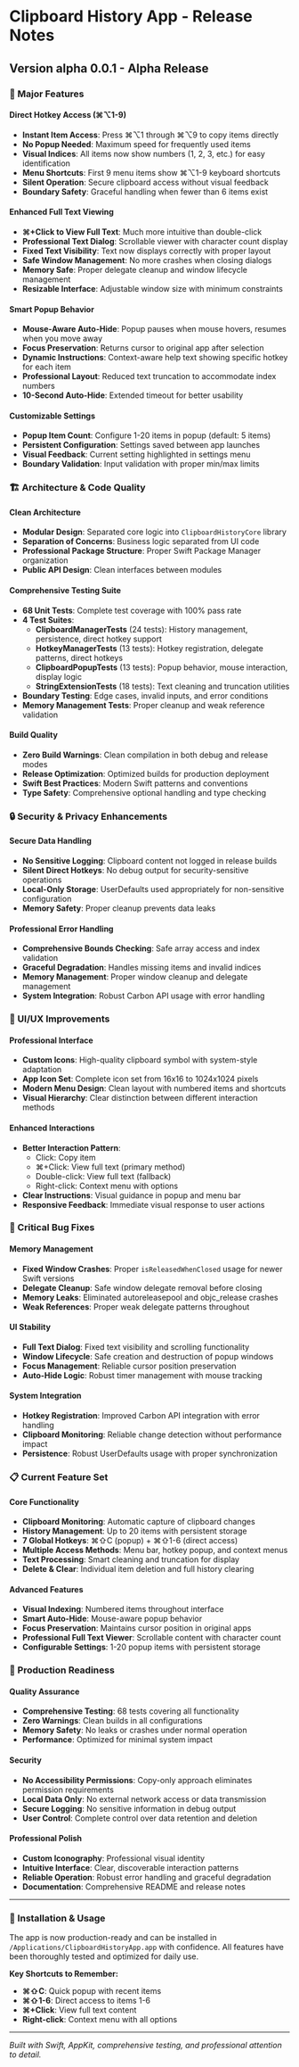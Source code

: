 # Clipboard History App - Release Notes

## Version alpha 0.0.1 - Alpha Release

### 🎯 Major Features

#### Direct Hotkey Access (⌘⌥1-9)
- **Instant Item Access**: Press ⌘⌥1 through ⌘⌥9 to copy items directly
- **No Popup Needed**: Maximum speed for frequently used items
- **Visual Indices**: All items now show numbers (1, 2, 3, etc.) for easy identification
- **Menu Shortcuts**: First 9 menu items show ⌘⌥1-9 keyboard shortcuts
- **Silent Operation**: Secure clipboard access without visual feedback
- **Boundary Safety**: Graceful handling when fewer than 6 items exist

#### Enhanced Full Text Viewing
- **⌘+Click to View Full Text**: Much more intuitive than double-click
- **Professional Text Dialog**: Scrollable viewer with character count display
- **Fixed Text Visibility**: Text now displays correctly with proper layout
- **Safe Window Management**: No more crashes when closing dialogs
- **Memory Safe**: Proper delegate cleanup and window lifecycle management
- **Resizable Interface**: Adjustable window size with minimum constraints

#### Smart Popup Behavior
- **Mouse-Aware Auto-Hide**: Popup pauses when mouse hovers, resumes when you move away
- **Focus Preservation**: Returns cursor to original app after selection
- **Dynamic Instructions**: Context-aware help text showing specific hotkey for each item
- **Professional Layout**: Reduced text truncation to accommodate index numbers
- **10-Second Auto-Hide**: Extended timeout for better usability

#### Customizable Settings
- **Popup Item Count**: Configure 1-20 items in popup (default: 5 items)
- **Persistent Configuration**: Settings saved between app launches
- **Visual Feedback**: Current setting highlighted in settings menu
- **Boundary Validation**: Input validation with proper min/max limits

### 🏗️ Architecture & Code Quality

#### Clean Architecture
- **Modular Design**: Separated core logic into `ClipboardHistoryCore` library
- **Separation of Concerns**: Business logic separated from UI code
- **Professional Package Structure**: Proper Swift Package Manager organization
- **Public API Design**: Clean interfaces between modules

#### Comprehensive Testing Suite
- **68 Unit Tests**: Complete test coverage with 100% pass rate
- **4 Test Suites**:
  - **ClipboardManagerTests** (24 tests): History management, persistence, direct hotkey support
  - **HotkeyManagerTests** (13 tests): Hotkey registration, delegate patterns, direct hotkeys
  - **ClipboardPopupTests** (13 tests): Popup behavior, mouse interaction, display logic
  - **StringExtensionTests** (18 tests): Text cleaning and truncation utilities
- **Boundary Testing**: Edge cases, invalid inputs, and error conditions
- **Memory Management Tests**: Proper cleanup and weak reference validation

#### Build Quality
- **Zero Build Warnings**: Clean compilation in both debug and release modes
- **Release Optimization**: Optimized builds for production deployment
- **Swift Best Practices**: Modern Swift patterns and conventions
- **Type Safety**: Comprehensive optional handling and type checking

### 🔒 Security & Privacy Enhancements

#### Secure Data Handling
- **No Sensitive Logging**: Clipboard content not logged in release builds
- **Silent Direct Hotkeys**: No debug output for security-sensitive operations
- **Local-Only Storage**: UserDefaults used appropriately for non-sensitive configuration
- **Memory Safety**: Proper cleanup prevents data leaks

#### Professional Error Handling
- **Comprehensive Bounds Checking**: Safe array access and index validation
- **Graceful Degradation**: Handles missing items and invalid indices
- **Memory Management**: Proper window cleanup and delegate management
- **System Integration**: Robust Carbon API usage with error handling

### 🎨 UI/UX Improvements

#### Professional Interface
- **Custom Icons**: High-quality clipboard symbol with system-style adaptation
- **App Icon Set**: Complete icon set from 16x16 to 1024x1024 pixels
- **Modern Menu Design**: Clean layout with numbered items and shortcuts
- **Visual Hierarchy**: Clear distinction between different interaction methods

#### Enhanced Interactions
- **Better Interaction Pattern**: 
  - Click: Copy item
  - ⌘+Click: View full text (primary method)
  - Double-click: View full text (fallback)
  - Right-click: Context menu with options
- **Clear Instructions**: Visual guidance in popup and menu bar
- **Responsive Feedback**: Immediate visual response to user actions

### 🐛 Critical Bug Fixes

#### Memory Management
- **Fixed Window Crashes**: Proper `isReleasedWhenClosed` usage for newer Swift versions
- **Delegate Cleanup**: Safe window delegate removal before closing
- **Memory Leaks**: Eliminated autoreleasepool and objc_release crashes
- **Weak References**: Proper weak delegate patterns throughout

#### UI Stability
- **Full Text Dialog**: Fixed text visibility and scrolling functionality
- **Window Lifecycle**: Safe creation and destruction of popup windows
- **Focus Management**: Reliable cursor position preservation
- **Auto-Hide Logic**: Robust timer management with mouse tracking

#### System Integration
- **Hotkey Registration**: Improved Carbon API integration with error handling
- **Clipboard Monitoring**: Reliable change detection without performance impact
- **Persistence**: Robust UserDefaults usage with proper synchronization

### 📋 Current Feature Set

#### Core Functionality
- **Clipboard Monitoring**: Automatic capture of clipboard changes
- **History Management**: Up to 20 items with persistent storage
- **7 Global Hotkeys**: ⌘⇧C (popup) + ⌘⇧1-6 (direct access)
- **Multiple Access Methods**: Menu bar, hotkey popup, and context menus
- **Text Processing**: Smart cleaning and truncation for display
- **Delete & Clear**: Individual item deletion and full history clearing

#### Advanced Features
- **Visual Indexing**: Numbered items throughout interface
- **Smart Auto-Hide**: Mouse-aware popup behavior
- **Focus Preservation**: Maintains cursor position in original apps
- **Professional Full Text Viewer**: Scrollable content with character count
- **Configurable Settings**: 1-20 popup items with persistent storage

### 🚀 Production Readiness

#### Quality Assurance
- **Comprehensive Testing**: 68 tests covering all functionality
- **Zero Warnings**: Clean builds in all configurations
- **Memory Safety**: No leaks or crashes under normal operation
- **Performance**: Optimized for minimal system impact

#### Security
- **No Accessibility Permissions**: Copy-only approach eliminates permission requirements
- **Local Data Only**: No external network access or data transmission
- **Secure Logging**: No sensitive information in debug output
- **User Control**: Complete control over data retention and deletion

#### Professional Polish
- **Custom Iconography**: Professional visual identity
- **Intuitive Interface**: Clear, discoverable interaction patterns
- **Reliable Operation**: Robust error handling and graceful degradation
- **Documentation**: Comprehensive README and release notes

---

### 🎉 Installation & Usage

The app is now production-ready and can be installed in `/Applications/ClipboardHistoryApp.app` with confidence. All features have been thoroughly tested and optimized for daily use.

**Key Shortcuts to Remember:**
- **⌘⇧C**: Quick popup with recent items
- **⌘⇧1-6**: Direct access to items 1-6
- **⌘+Click**: View full text content
- **Right-click**: Context menu with all options

---

*Built with Swift, AppKit, comprehensive testing, and professional attention to detail.* 